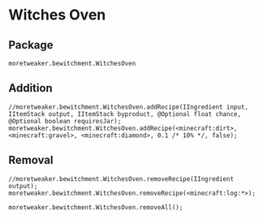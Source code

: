 # Witches Oven

## Package
`moretweaker.bewitchment.WitchesOven`

## Addition

```zenscript
//moretweaker.bewitchment.WitchesOven.addRecipe(IIngredient input, IItemStack output, IItemStack byproduct, @Optional float chance, @Optional boolean requiresJar);
moretweaker.bewitchment.WitchesOven.addRecipe(<minecraft:dirt>, <minecraft:gravel>, <minecraft:diamond>, 0.1 /* 10% */, false);
```

## Removal

```zenscript
//moretweaker.bewitchment.WitchesOven.removeRecipe(IIngredient output);
moretweaker.bewitchment.WitchesOven.removeRecipe(<minecraft:log:*>);

moretweaker.bewitchment.WitchesOven.removeAll();
```